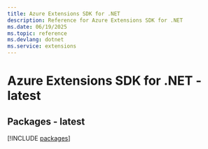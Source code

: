 ```yaml
---
title: Azure Extensions SDK for .NET
description: Reference for Azure Extensions SDK for .NET
ms.date: 06/19/2025
ms.topic: reference
ms.devlang: dotnet
ms.service: extensions
---
```

# Azure Extensions SDK for .NET - latest
## Packages - latest
[!INCLUDE [packages](extensions-index.md)]